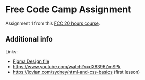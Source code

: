 # Free Code Camp Assignment

Assignment 1 from this [FCC 20 hours course](https://www.freecodecamp.org/news/learn-web-development-with-this-free-20-hour-course).

## Additional info

Links:

- [Figma Design file](https://www.figma.com/file/HhvdvhNdE5S96HGwVqgAM8/Personal-Website-Design-(Community)?node-id=1-2")
- https://www.youtube.com/watch?v=dX8396ZmSPk
- https://jovian.com/sydney/html-and-css-basics (first lesson)